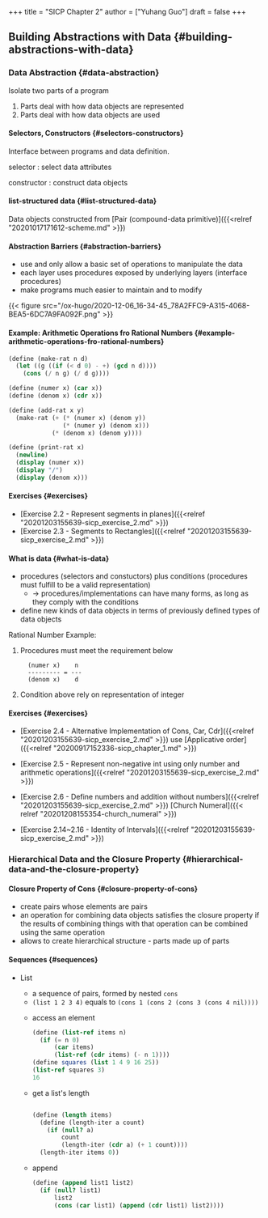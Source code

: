 +++
title = "SICP Chapter 2"
author = ["Yuhang Guo"]
draft = false
+++

## Building Abstractions with Data {#building-abstractions-with-data}


### Data Abstraction {#data-abstraction}

Isolate two parts of a program

1.  Parts deal with how data objects are represented
2.  Parts deal with how data objects are used


#### Selectors, Constructors {#selectors-constructors}

Interface between programs and data definition.

selector
: select data attributes

constructor
: construct data objects


#### list-structured data {#list-structured-data}

Data objects constructed from [Pair (compound-data primitive)]({{<relref "20201017171612-scheme.md" >}})


#### Abstraction Barriers {#abstraction-barriers}

-   use and only allow a basic set of operations to manipulate the data
-   each layer uses procedures exposed by underlying layers (interface procedures)
-   make programs much easier to maintain and to modify

{{< figure src="/ox-hugo/2020-12-06_16-34-45_78A2FFC9-A315-4068-BEA5-6DC7A9FA092F.png" >}}


#### Example: Arithmetic Operations fro Rational Numbers {#example-arithmetic-operations-fro-rational-numbers}

```scheme
(define (make-rat n d)
  (let ((g ((if (< d 0) - +) (gcd n d))))
    (cons (/ n g) (/ d g))))

(define (numer x) (car x))
(define (denom x) (cdr x))

(define (add-rat x y)
  (make-rat (+ (* (numer x) (denom y))
               (* (numer y) (denom x)))
            (* (denom x) (denom y))))

(define (print-rat x)
  (newline)
  (display (numer x))
  (display "/")
  (display (denom x)))
```


#### Exercises {#exercises}

-   [Exercise 2.2 - Represent segments in planes]({{<relref "20201203155639-sicp_exercise_2.md" >}})
-   [Exercise 2.3 - Segments to Rectangles]({{<relref "20201203155639-sicp_exercise_2.md" >}})


#### What is data {#what-is-data}

-   procedures (selectors and constuctors)
    plus conditions (procedures must fulfill to be a valid representation)
    -   -> procedures/implementations can have many forms, as long as they comply with the conditions
-   define new kinds of data objects in terms of previously defined types of data objects

Rational Number Example:

1.  Procedures must meet the requirement below

    ```nil
      (numer x)    n
      --------- = ---
      (denom x)    d
    ```
2.  Condition above rely on representation of integer


#### Exercises {#exercises}

-   [Exercise 2.4 - Alternative Implementation of Cons, Car, Cdr]({{<relref "20201203155639-sicp_exercise_2.md" >}})
    use [Applicative order]({{<relref "20200917152336-sicp_chapter_1.md" >}})

-   [Exercise 2.5 - Represent non-negative int using only number and arithmetic operations]({{<relref "20201203155639-sicp_exercise_2.md" >}})

-   [Exercise 2.6 - Define numbers and addition without numbers]({{<relref "20201203155639-sicp_exercise_2.md" >}})
    [Church Numeral]({{< relref "20201208155354-church_numeral" >}})

-   [Exercise 2.14~2.16 - Identity of Intervals]({{<relref "20201203155639-sicp_exercise_2.md" >}})


### Hierarchical Data and the Closure Property {#hierarchical-data-and-the-closure-property}


#### Closure Property of Cons {#closure-property-of-cons}

-   create pairs whose elements are pairs
-   an operation for combining data objects satisfies the closure property
    if the results of combining things with that operation can be combined using the same operation
-   allows to create hierarchical structure - parts made up of parts


#### Sequences {#sequences}

<!--list-separator-->

-  List

    -   a sequence of pairs, formed by nested `cons`
    -   `(list 1 2 3 4)` equals to `(cons 1 (cons 2 (cons 3 (cons 4 nil))))`

    <!--list-separator-->

    -  access an element

        ```scheme
        (define (list-ref items n)
          (if (= n 0)
              (car items)
              (list-ref (cdr items) (- n 1))))
        (define squares (list 1 4 9 16 25))
        (list-ref squares 3)
        16
        ```

    <!--list-separator-->

    -  get a list's length

        ```scheme

        ```

        ```scheme
        (define (length items)
          (define (length-iter a count)
            (if (null? a)
                count
                (length-iter (cdr a) (+ 1 count))))
          (length-iter items 0))
        ```

    <!--list-separator-->

    -  append

        ```scheme
        (define (append list1 list2)
          (if (null? list1)
              list2
              (cons (car list1) (append (cdr list1) list2))))
        ```
